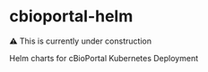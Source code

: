 # cbioportal-helm
⚠️ This is currently under construction

Helm charts for cBioPortal Kubernetes Deployment 
